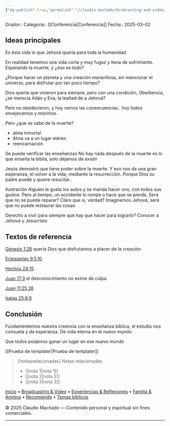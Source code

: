```yaml
---
{"dg-publish":true,"permalink":"/claudio-machado/brodcasting-and-video/es-esta-vida-todo-cuanto-hay/","title":"Es esta vida todo cuanto hay"}
---
```



Orador::
Categoría:: [[Conferencia\|Conferencia]]
Fecha:: 2025-03-02

## Ideas principales 

Es ésta vida lo que Jehová quería para toda la humanidad.

En realidad tenemos una vida corta y muy fugaz y llena de sufrimiento.
Esperando la muerte, y ¿éso es todo?

¿Porque hacer un planeta y una creación maravillosa, sin mencionar el universo, para disfrutar por tan poco tiempo?

Dios quería que vivieron para siempre, pero con una condición, Obediencia, ¿se merecía Adán y Eva, la lealtad de a Jehová?

Pero no obedecieron, y hoy vemos las consecuencias.. hoy todos envejecemos y morimos.

Pero ¿que se sabe de la muerte? 
- alma inmortal 
- Alma va a un lugar etéreo 
- reencarnación 

Se puede verificar las enseñanzas 
No hay nada después de la muerte es lo que enseña la biblia, solo déjamos de existir 

Jesús demostró que tiene poder sobre la muerte. Y eso nos da una gran esperanza, el volver a la vida, mediante la resurrección. Porque Dios su padre puede y quiere resucitar..

Ilustración 
Alguien le gusta los autos y se manda hacer uno, con todos sus gustos.
Pero al tiempo, un accidente lo rompe o hace que se pierda.
Será que no se puede reparar?
Claro que si, verdad?
Imaginemos Jehová, será que no puede restaurar las cosas 


Derecho a vivir para siempre que hay que hacer para lograrlo? Conocer a Jehová y Jesucristo 


## Textos de referencia 
[Génesis 1:28](https://wol.jw.org/es/wol/b/r4/lp-s/nwtsty/1/1#v=1:1:28) quería Dios que disfrutamos a placer de la creación 

[Eclesiastés 9:5](https://wol.jw.org/es/wol/b/r4/lp-s/nwtsty/21/9#v=21:9:5),[10](https://wol.jw.org/es/wol/b/r4/lp-s/nwtsty/21/9#v=21:9:10) 

[Hechos 24:15](https://wol.jw.org/es/wol/b/r4/lp-s/nwtsty/44/24#v=44:24:15) 

[Juan 17:3](https://wol.jw.org/es/wol/b/r4/lp-s/nwtsty/43/17#v=43:17:3) el desconocimiento no exime de culpa 

[Juan 11:25,26](https://wol.jw.org/es/wol/b/r4/lp-s/nwtsty/43/11#v=43:11:25-43:11:26)

[Isaías 25:8,9](https://wol.jw.org/es/wol/b/r4/lp-s/nwtsty/23/25#v=23:25:8-23:25:9)
## Conclusión 
Fundamentemos nuestra creencia con la enseñanza bíblica, el estudio nos consuela y da esperanza. De vida eterna en el nuevo mundo 

Que todos podamos ganar un lugar en ese nuevo mundo 

[[Prueba de templater\|Prueba de templater]]



> [!notasrelacionadas] Notas relacionadas
> - [[nota 1\|nota 1]]
> - [[nota 2\|nota 2]]
> - [[nota 3\|nota 3]]

<div class="pie-simple">
  <a href="https://mis-apuntes-psi.vercel.app/">Inicio</a> •
  <a href="https://mis-apuntes-psi.vercel.app/claudio-machado/brodcasting-and-videos/principial-brodcasting-and-video/">Broadcasting & Video</a> •
  <a href="https://mis-apuntes-psi.vercel.app/claudio-machado/experiencias-and-reflexiones/experiencias-and-reflexiones/">Experiencias & Reflexiones</a> •
  <a href="https://mis-apuntes-psi.vercel.app/claudio-machado/familia-and-amigos/familia-and-amigos/">Familia & Amigos</a> •
  <a href="https://mis-apuntes-psi.vercel.app/claudio-machado/recomendaciones/recomiendo/">Recomiendo</a> •
  <a href="https://mis-apuntes-psi.vercel.app/claudio-machado/temas-biblicos/temas-biblicos/">Temas bíblicos</a>
  <br><br>
  <span class="legal">© 2025 Claudio Machado — Contenido personal y espiritual sin fines comerciales.</span>
</div>

---

